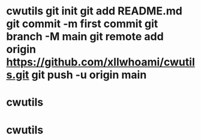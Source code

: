 # cwutils git init git add README.md git commit -m first commit git branch -M main git remote add origin https://github.com/xllwhoami/cwutils.git git push -u origin main
# cwutils
# cwutils
